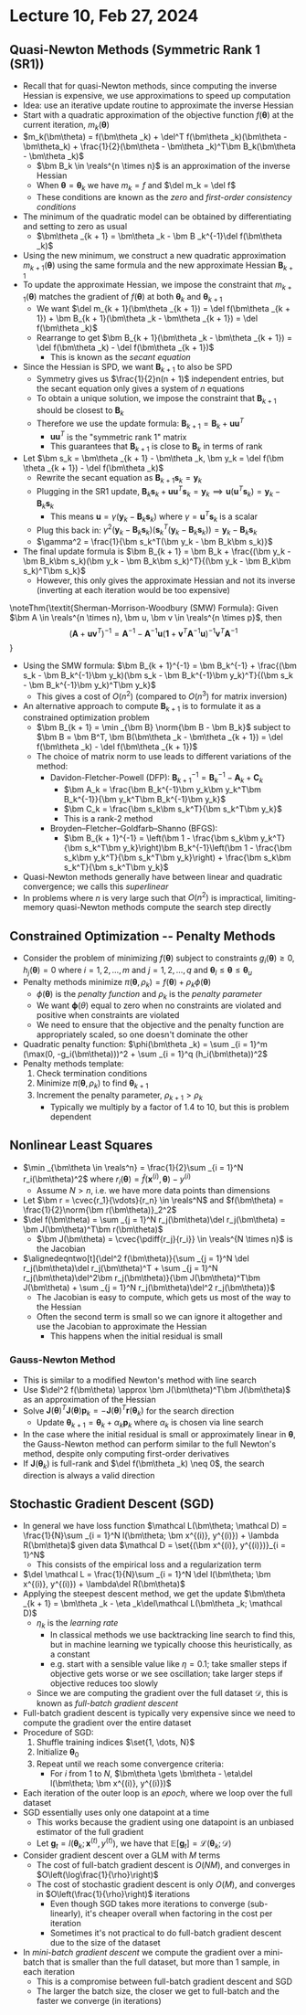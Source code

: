 # Lecture 10, Feb 27, 2024

## Quasi-Newton Methods (Symmetric Rank 1 (SR1))

* Recall that for quasi-Newton methods, since computing the inverse Hessian is expensive, we use approximations to speed up computation
* Idea: use an iterative update routine to approximate the inverse Hessian
* Start with a quadratic approximation of the objective function $f(\bm\theta)$ at the current iteration, $m_k(\bm\theta)$
* $m_k(\bm\theta) = f(\bm\theta _k) + \del^T f(\bm\theta _k)(\bm\theta - \bm\theta_k) + \frac{1}{2}(\bm\theta - \bm\theta _k)^T\bm B_k(\bm\theta - \bm\theta _k)$
	* $\bm B_k \in \reals^{n \times n}$ is an approximation of the inverse Hessian
	* When $\bm\theta = \bm\theta _k$ we have $m_k = f$ and $\del m_k = \del f$
	* These conditions are known as the *zero* and *first-order consistency conditions*
* The minimum of the quadratic model can be obtained by differentiating and setting to zero as usual
	* $\bm\theta _{k + 1} = \bm\theta _k - \bm B _k^{-1}\del f(\bm\theta _k)$
* Using the new minimum, we construct a new quadratic approximation $m_{k + 1}(\bm\theta)$ using the same formula and the new approximate Hessian $\bm B_{k + 1}$
* To update the approximate Hessian, we impose the constraint that $m_{k + 1}(\bm\theta)$ matches the gradient of $f(\bm\theta)$ at both $\bm\theta _k$ and $\bm\theta _{k + 1}$
	* We want $\del m_{k + 1}(\bm\theta _{k + 1}) = \del f(\bm\theta _{k + 1}) + \bm B_{k + 1}(\bm\theta _k - \bm\theta _{k + 1}) = \del f(\bm\theta _k)$
	* Rearrange to get $\bm B_{k + 1}(\bm\theta _k - \bm\theta _{k + 1}) = \del f(\bm\theta _k) - \del f(\bm\theta _{k + 1})$
		* This is known as the *secant equation*
* Since the Hessian is SPD, we want $\bm B_{k + 1}$ to also be SPD
	* Symmetry gives us $\frac{1}{2}n(n + 1)$ independent entries, but the secant equation only gives a system of $n$ equations
	* To obtain a unique solution, we impose the constraint that $\bm B_{k + 1}$ should be closest to $\bm B_k$
	* Therefore we use the update formula: $\bm B_{k + 1} = \bm B_k + \bm u\bm u^T$
		* $\bm u\bm u^T$ is the "symmetric rank 1" matrix
		* This guarantees that $\bm B_{k + 1}$ is close to $\bm B_k$ in terms of rank
* Let $\bm s_k = \bm\theta _{k + 1} - \bm\theta _k, \bm y_k = \del f(\bm \theta _{k + 1}) - \del f(\bm\theta _k)$
	* Rewrite the secant equation as $\bm B_{k + 1}\bm s_k = \bm y_k$
	* Plugging in the SR1 update, $\bm B_k\bm s_k + \bm u\bm u^T\bm s_k = \bm y_k \implies \bm u(\bm u^T\bm s_k) = \bm y_k - \bm B_k\bm s_k$
		* This means $\bm u = \gamma(\bm y_k - \bm B_k\bm s_k)$ where $\gamma = \bm u^T\bm s_k$ is a scalar
	* Plug this back in: $\gamma^2(\bm y_k - \bm B_k\bm s_k)(\bm s_k^T(\bm y_k - \bm B_k\bm s_k)) = \bm y_k - \bm B_k\bm s_k$
	* $\gamma^2 = \frac{1}{\bm s_k^T(\bm y_k - \bm B_k\bm s_k)}$
* The final update formula is $\bm B_{k + 1} = \bm B_k + \frac{(\bm y_k - \bm B_k\bm s_k)(\bm y_k - \bm B_k\bm s_k)^T}{(\bm y_k - \bm B_k\bm s_k)^T\bm s_k}$
	* However, this only gives the approximate Hessian and not its inverse (inverting at each iteration would be too expensive)

\noteThm{\textit{Sherman-Morrison-Woodbury (SMW) Formula}: Given $\bm A \in \reals^{n \times n}, \bm u, \bm v \in \reals^{n \times p}$, then $$(\bm A + \bm u\bm v^T)^{-1} = \bm A^{-1} - \bm A^{-1}\bm u(\bm 1 + \bm v^T\bm A^{-1}\bm u)^{-1}\bm v^T\bm A^{-1}$$}

* Using the SMW formula: $\bm B_{k + 1}^{-1} = \bm B_k^{-1} + \frac{(\bm s_k - \bm B_k^{-1}\bm y_k)(\bm s_k - \bm B_k^{-1}\bm y_k)^T}{(\bm s_k - \bm B_k^{-1}\bm y_k)^T\bm y_k}$
	* This gives a cost of $O(n^2)$ (compared to $O(n^3)$ for matrix inversion)
* An alternative approach to compute $\bm B_{k + 1}$ is to formulate it as a constrained optimization problem
	* $\bm B_{k + 1} = \min _{\bm B} \norm{\bm B - \bm B_k}$ subject to $\bm B = \bm B^T, \bm B(\bm\theta _k - \bm\theta _{k + 1}) = \del f(\bm\theta _k) - \del f(\bm\theta _{k + 1})$
	* The choice of matrix norm to use leads to different variations of the method:
		* Davidon-Fletcher-Powell (DFP): $\bm B_{k + 1}^{-1} = \bm B_k^{-1} - \bm A_k + \bm C_k$
			* $\bm A_k = \frac{\bm B_k^{-1}\bm y_k\bm y_k^T\bm B_k^{-1}}{\bm y_k^T\bm B_k^{-1}\bm y_k}$
			* $\bm C_k = \frac{\bm s_k\bm s_k^T}{\bm s_k^T\bm y_k}$
			* This is a rank-2 method
		* Broyden–Fletcher–Goldfarb–Shanno (BFGS):
			* $\bm B_{k + 1}^{-1} = \left(\bm 1 - \frac{\bm s_k\bm y_k^T}{\bm s_k^T\bm y_k}\right)\bm B_k^{-1}\left(\bm 1 - \frac{\bm s_k\bm y_k^T}{\bm s_k^T\bm y_k}\right) + \frac{\bm s_k\bm s_k^T}{\bm s_k^T\bm y_k}$
* Quasi-Newton methods generally have between linear and quadratic convergence; we calls this *superlinear*
* In problems where $n$ is very large such that $O(n^2)$ is impractical, limiting-memory quasi-Newton methods compute the search step directly

## Constrained Optimization -- Penalty Methods

* Consider the problem of minimizing $f(\bm\theta)$ subject to constraints $g_i(\bm\theta) \geq 0, h_j(\bm\theta) = 0$ where $i = 1, 2, \dots, m$ and $j = 1, 2, \dots, q$ and $\bm\theta _l \leq \bm\theta \leq \bm\theta _u$
* Penalty methods minimize $\pi(\bm\theta, \rho _k) = f(\bm\theta) + \rho _k\phi(\bm\theta)$
	* $\phi(\bm\theta)$ is the *penalty function* and $\rho _k$ is the *penalty parameter*
	* We want $\bm\phi(\theta)$ equal to zero when no constraints are violated and positive when constraints are violated
	* We need to ensure that the objective and the penalty function are appropriately scaled, so one doesn't dominate the other
* Quadratic penalty function: $\phi(\bm\theta _k) = \sum _{i = 1}^m (\max(0, -g_i(\bm\theta)))^2 + \sum _{i = 1}^q (h_i(\bm\theta))^2$
* Penalty methods template:
	1. Check termination conditions
	2. Minimize $\pi(\bm\theta, \rho _k)$ to find $\bm\theta _{k + 1}$
	3. Increment the penalty parameter, $\rho _{k + 1} > \rho _k$
		* Typically we multiply by a factor of 1.4 to 10, but this is problem dependent

## Nonlinear Least Squares

* $\min _{\bm\theta \in \reals^n} = \frac{1}{2}\sum _{i = 1}^N r_i(\bm\theta)^2$ where $r_i(\bm\theta) = \hat f(\bm x^{(i)}, \bm\theta) - y^{(i)}$
	* Assume $N > n$, i.e. we have more data points than dimensions
* Let $\bm r = \cvec{r_1}{\vdots}{r_n} \in \reals^N$ and $f(\bm\theta) = \frac{1}{2}\norm{\bm r(\bm\theta)}_2^2$
* $\del f(\bm\theta) = \sum _{j = 1}^N r_j(\bm\theta)\del r_j(\bm\theta) = \bm J(\bm\theta)^T\bm r(\bm\theta)$
	* $\bm J(\bm\theta) = \cvec{\pdiff{r_j}{r_i}} \in \reals^{N \times n}$ is the Jacobian
* $\alignedeqntwo[t]{\del^2 f(\bm\theta)}{\sum _{j = 1}^N \del r_j(\bm\theta)\del r_j(\bm\theta)^T + \sum _{j = 1}^N r_j(\bm\theta)\del^2\bm r_j(\bm\theta)}{\bm J(\bm\theta)^T\bm J(\bm\theta) + \sum _{j = 1}^N r_j(\bm\theta)\del^2 r_j(\bm\theta)}$
	* The Jacobian is easy to compute, which gets us most of the way to the Hessian
	* Often the second term is small so we can ignore it altogether and use the Jacobian to approximate the Hessian
		* This happens when the initial residual is small

### Gauss-Newton Method

* This is similar to a modified Newton's method with line search
* Use $\del^2 f(\bm\theta) \approx \bm J(\bm\theta)^T\bm J(\bm\theta)$ as an approximation of the Hessian
* Solve $\bm J(\bm\theta)^T\bm J(\bm\theta)\bm p_k = -\bm J(\bm\theta)^T\bm r(\bm\theta _k)$ for the search direction
	* Update $\bm\theta _{k + 1} = \bm\theta _k + \alpha _k\bm p_k$ where $\alpha _k$ is chosen via line search
* In the case where the initial residual is small or approximately linear in $\bm\theta$, the Gauss-Newton method can perform similar to the full Newton's method, despite only computing first-order derivatives
* If $\bm J(\bm\theta _k)$ is full-rank and $\del f(\bm\theta _k) \neq 0$, the search direction is always a valid direction

## Stochastic Gradient Descent (SGD)

* In general we have loss function $\mathcal L(\bm\theta; \mathcal D) = \frac{1}{N}\sum _{i = 1}^N l(\bm\theta; \bm x^{(i)}, y^{(i)}) + \lambda R(\bm\theta)$ given data $\mathcal D = \set{(\bm x^{(i)}, y^{(i)})}_{i = 1}^N$
	* This consists of the empirical loss and a regularization term
* $\del \mathcal L = \frac{1}{N}\sum _{i = 1}^N \del l(\bm\theta; \bm x^{(i)}, y^{(i)}) + \lambda\del R(\bm\theta)$
* Applying the steepest descent method, we get the update $\bm\theta _{k + 1} = \bm\theta _k - \eta _k\del\mathcal L(\bm\theta _k; \mathcal D)$
	* $\eta _k$ is the *learning rate*
		* In classical methods we use backtracking line search to find this, but in machine learning we typically choose this heuristically, as a constant
		* e.g. start with a sensible value like $\eta = 0.1$; take smaller steps if objective gets worse or we see oscillation; take larger steps if objective reduces too slowly
	* Since we are computing the gradient over the full dataset $\mathcal D$, this is known as *full-batch gradient descent*
* Full-batch gradient descent is typically very expensive since we need to compute the gradient over the entire dataset
* Procedure of SGD:
	1. Shuffle training indices $\set{1, \dots, N}$
	2. Initialize $\bm\theta _0$
	3. Repeat until we reach some convergence criteria:
		* For $i$ from 1 to $N$, $\bm\theta \gets \bm\theta - \eta\del l(\bm\theta; \bm x^{(i)}, y^{(i)})$
* Each iteration of the outer loop is an *epoch*, where we loop over the full dataset
* SGD essentially uses only one datapoint at a time
	* This works because the gradient using one datapoint is an unbiased estimator of the full gradient
	* Let $\bm g_t = l(\bm \theta _k; \bm x^{(t)}, y^{(t)})$, we have that $\mathbb E[\bm g_t] = \mathcal L(\bm\theta _k; \mathcal D)$
* Consider gradient descent over a GLM with $M$ terms
	* The cost of full-batch gradient descent is $O(NM)$, and converges in $O\left(\log\frac{1}{\rho}\right)$
	* The cost of stochastic gradient descent is only $O(M)$, and converges in $O\left(\frac{1}{\rho}\right)$ iterations
		* Even though SGD takes more iterations to converge (sub-linearly), it's cheaper overall when factoring in the cost per iteration
		* Sometimes it's not practical to do full-batch gradient descent due to the size of the dataset
* In *mini-batch gradient descent* we compute the gradient over a mini-batch that is smaller than the full dataset, but more than 1 sample, in each iteration
	* This is a compromise between full-batch gradient descent and SGD
	* The larger the batch size, the closer we get to full-batch and the faster we converge (in iterations)

